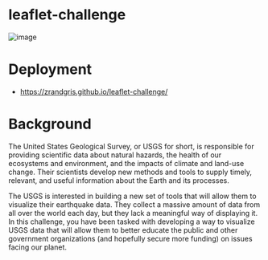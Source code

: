 # leaflet-challenge

![image](https://github.com/zRandgris/leaflet-challenge/assets/15763802/2090a7ca-d05d-4da9-bea1-5cdb51e2e2ea)


# Deployment
- https://zrandgris.github.io/leaflet-challenge/


# Background 
The United States Geological Survey, or USGS for short, is responsible for providing scientific data about natural hazards, the health of our ecosystems and environment, and the impacts of climate and land-use change. Their scientists develop new methods and tools to supply timely, relevant, and useful information about the Earth and its processes.

The USGS is interested in building a new set of tools that will allow them to visualize their earthquake data. They collect a massive amount of data from all over the world each day, but they lack a meaningful way of displaying it. In this challenge, you have been tasked with developing a way to visualize USGS data that will allow them to better educate the public and other government organizations (and hopefully secure more funding) on issues facing our planet.


